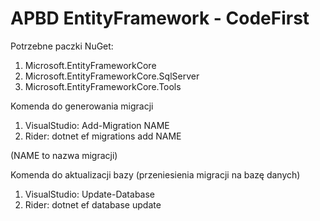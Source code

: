 # APBD EntityFramework - CodeFirst

Potrzebne paczki NuGet:

1. Microsoft.EntityFrameworkCore
2. Microsoft.EntityFrameworkCore.SqlServer
3. Microsoft.EntityFrameworkCore.Tools


Komenda do generowania migracji

1. VisualStudio: Add-Migration NAME
2. Rider: dotnet ef migrations add NAME

(NAME to nazwa migracji)

Komenda do aktualizacji bazy (przeniesienia migracji na bazę danych)

1. VisualStudio: Update-Database
2. Rider: dotnet ef database update
